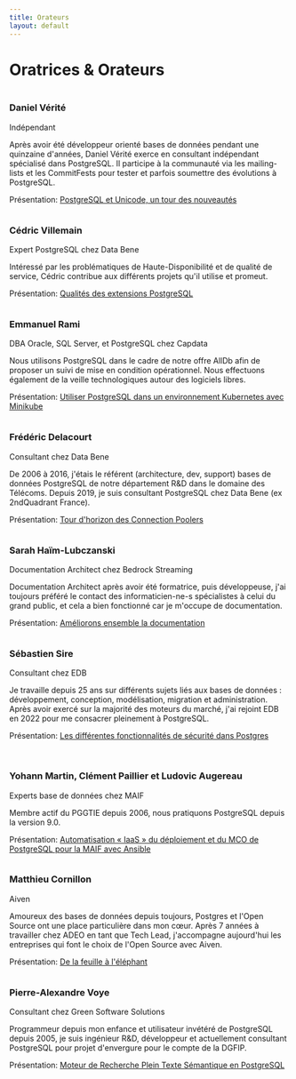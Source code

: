 ```yaml
---
title: Orateurs
layout: default
---
```


# Oratrices & Orateurs

<div class="row pg_speaker" id="daniel_verite">
  <div class="col-md-2">
  <img src="img/orateurs/d_verite.jpg" class="img-thumbnail" alt="">
  </div>
  <div class="col-md-8">
  <h3>Daniel Vérité</h3>
  <span class="role">Indépendant</span>
  <p>
  Après avoir été développeur orienté bases de données pendant une quinzaine d'années, Daniel Vérité exerce en consultant indépendant spécialisé dans PostgreSQL. Il participe à la communauté via les mailing-lists et les CommitFests pour tester et parfois soumettre des évolutions à PostgreSQL.
  </p>
  <p>
    Présentation:
    <a href='/programme'>PostgreSQL et Unicode, un tour des nouveautés</a>
  </p>
  </div>
</div>

<div class="row pg_speaker" id="cedric_villemain">
  <div class="col-md-2">
  <img src="img/orateurs/c_villemain_2.jpg" class="img-thumbnail" alt="">
  </div>
  <div class="col-md-8">
  <h3>Cédric Villemain</h3>
  <span class="role">Expert PostgreSQL chez Data Bene</span>
  <p>
    Intéressé par les problématiques de Haute-Disponibilité et de qualité de service, Cédric contribue aux différents projets qu'il utilise et promeut.
  </p>
  <p>
    Présentation:
    <a href='/programme'>Qualités des extensions PostgreSQL</a>
  </p>
  </div>
</div>

<div class="row pg_speaker" id="emmanuel_rami">
  <div class="col-md-2">
  <img src="img/orateurs/e_rami.jpg" class="img-thumbnail" alt="">
  </div>
  <div class="col-md-8">
  <h3>Emmanuel Rami</h3>
  <span class="role">DBA Oracle, SQL Server, et PostgreSQL chez Capdata</span>
  <p>
    Nous utilisons PostgreSQL dans le cadre de notre offre AllDb afin de proposer un suivi de mise en condition opérationnel.
    Nous effectuons également de la veille technologiques autour des logiciels libres.
  </p>
  <p>
    Présentation:
    <a href='/programme'>Utiliser PostgreSQL dans un environnement Kubernetes avec Minikube</a>
  </p>
  </div>
</div>

<div class="row pg_speaker" id="frederic_delacourt">
  <div class="col-md-2">
    <img src="img/orateurs/f_delacourt.jpg" class="img-thumbnail" alt="">
  </div>
  <div class="col-md-8">
  <h3>Frédéric Delacourt</h3>
  <span class="role">Consultant chez Data Bene</span>
  <p>
    De 2006 à 2016, j'étais le référent (architecture, dev, support) bases de données PostgreSQL de notre département R&D dans le domaine des Télécoms. Depuis 2019, je suis consultant PostgreSQL chez Data Bene (ex 2ndQuadrant France).
  </p>
  <p>
    Présentation:
    <a href='/programme'>Tour d'horizon des Connection Poolers</a>
  </p>
  </div>
</div>

<div class="row pg_speaker" id="sarah_haim_lubczanski">
  <div class="col-md-2">
  <img src="img/orateurs/s_haim_lubczanski.jpg" class="img-thumbnail" alt="">
  </div>
  <div class="col-md-8">
  <h3>Sarah Haïm-Lubczanski</h3>
  <span class="role">Documentation Architect chez Bedrock Streaming</span>
  <p>
  Documentation Architect après avoir été formatrice, puis développeuse, j'ai toujours préféré le contact des informaticien-ne-s spécialistes à celui du grand public, et cela a bien fonctionné car je m'occupe de documentation.
  </p>
  <p>
    Présentation:
    <a href='/programme'>Améliorons ensemble la documentation</a>
  </p>
  </div>
</div>

<div class="row pg_speaker" id="sebastien_sire">
  <div class="col-md-2">
  <img src="img/orateurs/s_sire.jpg" class="img-thumbnail" alt="">
  </div>
  <div class="col-md-8">
  <h3>Sébastien Sire</h3>
  <span class="role">Consultant chez EDB</span>
  <p>
  Je travaille depuis 25 ans sur différents sujets liés aux bases de données : développement, conception, modélisation, migration et administration. Après avoir exercé sur la majorité des moteurs du marché, j'ai rejoint EDB en 2022 pour me consacrer pleinement à PostgreSQL.
  </p>
  <p>
    Présentation:
    <a href='/programme'>Les différentes fonctionnalités de sécurité dans Postgres</a>
  </p>
  </div>
</div>

<div class="row pg_speaker" id="Yohann Martin">
  <div class="col-md-2">
  <img src="img/orateurs/y_martin.png" class="img-thumbnail" alt="">
  <img src="img/orateurs/c_paillier.jpg" class="img-thumbnail" alt="">
  <img src="img/orateurs/l_augereau.jpg" class="img-thumbnail" alt="">
  </div>
  <div class="col-md-8">
  <h3>Yohann Martin, Clément Paillier et Ludovic Augereau</h3>
  <span class="role">Experts base de données chez MAIF</span>
  <p>
  Membre actif du PGGTIE depuis 2006, nous pratiquons PostgreSQL depuis la version 9.0.
  </p>
  <p>
    Présentation:
    <a href='/programme'>Automatisation « IaaS » du déploiement et du MCO de PostgreSQL pour la MAIF avec Ansible</a>
  </p>
  </div>
</div>

<div class="row pg_speaker" id="matthieu_cornillon">
  <div class="col-md-2">
  <img src="img/orateurs/m_cornillon.png" class="img-thumbnail" alt="">
  </div>
  <div class="col-md-8">
  <h3>Matthieu Cornillon</h3>
  <span class="role">Aiven</span>
  <p>
    Amoureux des bases de données depuis toujours, Postgres et l'Open Source ont une place particulière dans mon cœur. Après 7 années à travailler chez ADEO en tant que Tech Lead, j'accompagne aujourd'hui les entreprises qui font le choix de l'Open Source avec Aiven.
  </p>
  <p>
    Présentation:
    <a href='/programme'>De la feuille à l'éléphant</a>
  </p>
  </div>
</div>

<div class="row pg_speaker" id="pierre_alexandre_voye">
  <div class="col-md-2">
  <img src="img/orateurs/pa_voye.jpg" class="img-thumbnail" alt="">
  </div>
  <div class="col-md-8">
  <h3>Pierre-Alexandre Voye</h3>
  <span class="role">Consultant chez Green Software Solutions</span>
  <p>
  Programmeur depuis mon enfance et utilisateur invétéré de PostgreSQL depuis 2005, je suis ingénieur R&D, développeur et actuellement consultant PostgreSQL pour projet d'envergure pour le compte de la DGFIP.
  </p>
  <p>
    Présentation:
    <a href='/programme'>Moteur de Recherche Plein Texte Sémantique en PostgreSQL </a>
  </p>
  </div>
</div>
